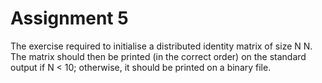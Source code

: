 # Assignment 5
The exercise required to initialise a distributed identity matrix of size N  N. 
The matrix should then be printed (in the correct order) on the standard output if N < 10; otherwise, it should be printed on a binary file.
